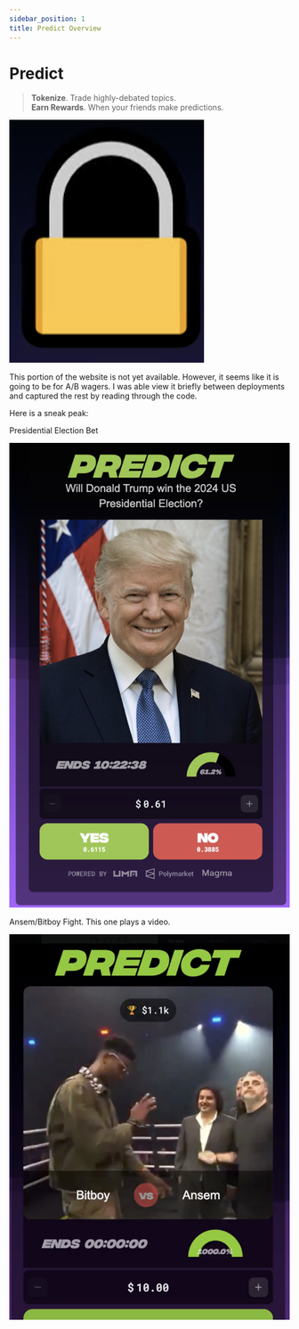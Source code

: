 ```yaml
---
sidebar_position: 1
title: Predict Overview
---
```


# Predict

>**Tokenize**. Trade highly-debated topics.\
>**Earn Rewards**. When your friends make predictions.

![Predict locked](image-2.png)

This portion of the website is not yet available.  However, it seems like it is going to be for A/B wagers.  I was able view it briefly between deployments and captured the rest by reading through the code.

Here is a sneak peak:

Presidential Election Bet

![Presidential Election Bet](image.png)

Ansem/Bitboy Fight. This one plays a video.

![Ansem Bitboy Fight bet](image-1.png)